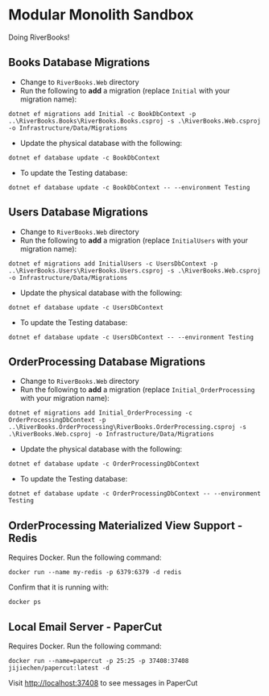 # Modular Monolith Sandbox

Doing RiverBooks!

## Books Database Migrations

- Change to `RiverBooks.Web` directory
- Run the following to **add** a migration (replace `Initial` with your migration name):

```
dotnet ef migrations add Initial -c BookDbContext -p ..\RiverBooks.Books\RiverBooks.Books.csproj -s .\RiverBooks.Web.csproj -o Infrastructure/Data/Migrations
```

- Update the physical database with the following:

```
dotnet ef database update -c BookDbContext
```

- To update the Testing database:

```
dotnet ef database update -c BookDbContext -- --environment Testing
```

## Users Database Migrations

- Change to `RiverBooks.Web` directory
- Run the following to **add** a migration (replace `InitialUsers` with your migration name):

```
dotnet ef migrations add InitialUsers -c UsersDbContext -p ..\RiverBooks.Users\RiverBooks.Users.csproj -s .\RiverBooks.Web.csproj -o Infrastructure/Data/Migrations
```

- Update the physical database with the following:

```
dotnet ef database update -c UsersDbContext
```

- To update the Testing database:

```
dotnet ef database update -c UsersDbContext -- --environment Testing
```

## OrderProcessing Database Migrations

- Change to `RiverBooks.Web` directory
- Run the following to **add** a migration (replace `Initial_OrderProcessing` with your migration name):

```
dotnet ef migrations add Initial_OrderProcessing -c OrderProcessingDbContext -p ..\RiverBooks.OrderProcessing\RiverBooks.OrderProcessing.csproj -s .\RiverBooks.Web.csproj -o Infrastructure/Data/Migrations
```

- Update the physical database with the following:

```
dotnet ef database update -c OrderProcessingDbContext
```

- To update the Testing database:

```
dotnet ef database update -c OrderProcessingDbContext -- --environment Testing
```

## OrderProcessing Materialized View Support - Redis

Requires Docker. Run the following command:

```
docker run --name my-redis -p 6379:6379 -d redis
```

Confirm that it is running with:

```
docker ps
```

## Local Email Server - PaperCut

Requires Docker. Run the following command:

```
docker run --name=papercut -p 25:25 -p 37408:37408 jijiechen/papercut:latest -d
```

Visit [http://localhost:37408](http://localhost:37408) to see messages in PaperCut
